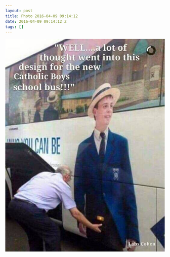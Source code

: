 ```yaml
---
layout: post
title: Photo 2016-04-09 09:14:12
date: 2016-04-09 09:14:12 Z
tags: []
---
```

![](/media/2016/04/142505452019.jpg)
